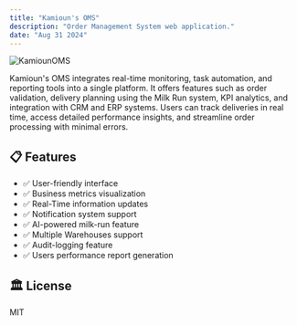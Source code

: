 ```yaml
---
title: "Kamioun's OMS"
description: "Order Management System web application."
date: "Aug 31 2024"
---
```


![KamiounOMS](/Kamioun.png)

Kamioun's OMS integrates real-time monitoring, task automation, and reporting tools into a single platform. It offers features such as order validation, delivery planning using the Milk Run system, KPI analytics, and integration with CRM and ERP systems.
Users can track deliveries in real time, access detailed performance insights, and streamline order processing with minimal errors.

## 📋 Features

- ✅ User-friendly interface
- ✅ Business metrics visualization
- ✅ Real-Time information updates
- ✅ Notification system support
- ✅ AI-powered milk-run feature
- ✅ Multiple Warehouses support
- ✅ Audit-logging feature
- ✅ Users performance report generation

## 🏛️ License

MIT